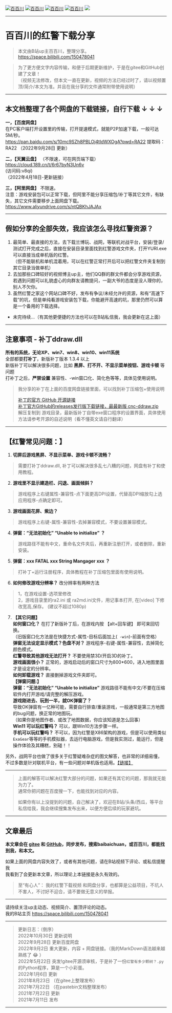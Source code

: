 
[![百百川](https://img.shields.io/badge/bilibili-%E7%99%BE%E7%99%BE%E5%B7%9D-ff69b4)](https://space.bilibili.com/150478041)
[![百百川](https://img.shields.io/badge/%E7%9F%A5%E4%B9%8E-%E7%99%BE%E7%99%BE%E5%B7%9D-blue)](https://www.zhihu.com/people/baibaichuan)
[![百百川](https://img.shields.io/badge/GitHub-750ti-black)](https://github.com/750ti)
[![百百川](https://img.shields.io/badge/gitee-%E7%99%BE%E7%99%BE%E5%B7%9D-red)](https://gitee.com/gtx750ti)  ![](https://img.shields.io/badge/%E6%9B%B4%E6%96%B0%E6%97%B6%E9%97%B4-2022年10月30日-lightgrey)

---

# 百百川的红警下载分享
> 本文由B站up主百百川，整理分享。 https://space.bilibili.com/150478041  
  
> 为了更方便文字内容传输，和便于后期更新维护，于是在gitee和GitHub创建了文章！  
> （视频无法修改，但本文一直在更新，视频的方法已经过时了，请以视频置顶/简介/本文为准。并且在我分享的文件通常附带使用说明）

---

## 本文档整理了各个网盘的下载链接，自行下载 ↓ ↓ ↓

 **一，【百度网盘】**  
在PC客户端打开设置里的传输，打开提速模式，就能P2P加速下载，一般可达5M/秒。  
https://pan.baidu.com/s/10mc9SZh8PBLOj4tIdWXOgA?pwd=RA22 
提取码：RA22 
（2022年9月28日 更新）

 **二，【天翼云盘】** （不限速，可在网页端下载）   
https://cloud.189.cn/t/6r67byN3Un6v  
(访问码:v8qi)  
（2022年4月18日-更新链接）

 **三，【阿里网盘】** 不限速。  
注意：游戏安装包可以正常下载，但阿里不能分享压缩包/补丁等其它文件，有缺失，其它文件需要移步上面网盘下载。  
https://www.aliyundrive.com/s/ntQBKhJAJAx


---
## 假如分享的全部失效，我应该怎么寻找红警资源？
1. 最简单、最直接的方法，去下载兰博玩、战网，等联机对战平台，安装/登录/测试打开完成之后，直接在安装目录里面找到红警游戏文件夹，打开YURI.exe可以直接当成单机版的红警。  
（但不能联机和单机混着用，可以在红警正常打开后可以把红警文件夹复制到其它目录当做单机）  
2. 去加那些口碑较好的视频博主up主，他们QQ群的群文件都会分享游戏资源，若遇到问题可以礼貌虚心的向群友请教提问，一副大爷的态度是没人理你的，别人不欠你。  
3. 虽然红警之家这个网站口碑不好，发布有争议/未经允许的资源，和有“高速下载”的坑，但是单纯看游戏安装包下载，你能避开高速的坑，那里仍然可以算是一个备用的下载选择。  

- 未完待续...（有其他更便捷的方法也可以在B站私信我，我会更新在这上面）

---

## 注意事项 - 补丁ddraw.dll
**所有的系统，无论XP、win7、win8、win10、win11系统**  
全部都要**打补丁**，新版补丁版本 1.3.4 以上  
新版补丁可以解决很多问题，比如 **黑屏、打不开、不显示菜单按钮、游戏卡顿** 等问题  
打补丁之后，**严禁设置** 兼容性、-win窗口化、简化色等等，具体见使用说明。  

> 我分享的补丁在上面的百度网盘链接里面，可以找到补丁压缩包+使用说明  
> 
> [补丁的官方 GitHub 开源链接](https://github.com/CnCNet/cnc-ddraw)  
> [补丁官方GitHub的releases发行版下载链接，最最新版 cnc-ddraw.zip](https://github.com/CnCNet/cnc-ddraw/releases)  
> 解压复制到 游戏目录，最新版补丁自带exe窗口程序的设置界面，具体使用方法请参考开源的自述说明（看不懂英文请自行翻译）  

---

## 【红警常见问题：】
1. **切屏后游戏黑屏、不显示菜单、游戏卡顿不流畅？**  
> 需要打补丁ddraw.dll, 补丁可以解决很多乱七八糟的问题，网盘有补丁和使用教程。

2. **游戏里不显示建造栏、闪退、画面倾斜？**  
> 游戏程序上右键属性-兼容性-点下面更高DPI设置，代替高DPI缩放勾上选应用程序-点确定即可。

3. **游戏画面花屏、紫边？**  
> 游戏程序上右键-属性-兼容性-去掉兼容模式，不要设置兼容模式。

4. **弹窗：“无法初始化” “Unable to initialize” ？**  
> 游戏路径不能有中文，重命名文件夹后，再重新注册打开，或者删除，重新安装。

5. **弹窗：xxx FATAL xxx String Mangager xxx ？**  
> 打补丁+运行注册程序，具体教程在补丁压缩包里面有使用说明。

6. **如何修改游戏分辨率？** 改分辨率有两种方法  
> 1，在游戏设置-选项里修改  
> 2，游戏目录里的ra2.ini 或 ra2md.ini文件，用记事本打开, 在[video] 下修改宽高,保存。 (建议不超过1080p)


7. **【其它问题】**  
**如何窗口化？**  在打了新版补丁后，在游戏内按 【alt+回车键】  即可来回切换。  
（旧版窗口化方法是在快捷方式-属性-目标后面加上(` -win`)-前面有空格）   
**弹窗无法设定显示模式？色盘不对？**  游戏程序-右键-属性-兼容性，去掉简化颜色模式。  
**红警导致其他游戏无法打开？**  不要使用禁3D/开启3D的补丁。  
**游戏画面很小？**  正常的，游戏启动后的窗口尺寸为800*600，进入地图里面才是设定的分辨率。  
**如何卸载游戏？**  直接删掉游戏文件夹即可。  
**【弹窗问题:】**  
**弹窗：“无法初始化” “Unable to initialize”**  游戏路径不能有中文/不要在压缩软件内打开游戏/请完整的解压游戏。  
**游戏刚进去、玩到一半，就OK弹窗了？**   
  导致OK弹窗有一亿种可能，需要自行排查/重装游戏，一般通常是第三方地图的bug问题，换正常的地图玩。  
（如果你是地图作者、或改了地图数据，你应该知道是怎么回事）  
**Win11 可以玩红警吗？** 可以，跟Win10方法步骤一样。  
**手机可以玩红警吗？** 不可以，因为红警是X86架构的游戏，但是可以使用类似`ExaGear`等等的手机模拟器，去运行电脑游戏，但是我实测过，能运行，但是操作体验及其糟糕，别碰！！  

另外，战网平台也做了很多关于红警疑难杂症的图文解答，也非常的详细易懂，  
不过多数是针对联机平台，有一些问题对单机版也适用。[【链接】](https://www.ra2ol.com/faq/)

---

> 上面的解答可以解决红警大部分的问题，如果还有其它的问题，那我就无能为力了。  
> 通常你把问题在百度搜一下，也能找到对应的内容。  
> 
> 如果你有以上没提到的问题，自己解决了，欢迎在B站/头条/西瓜，等平台私信给我，我会继续搜集发布出来，以便方便后续的玩家避坑。


---

## 文章最后
**本文章会在 [gitee](https://gitee.com/gtx750ti/bbc) 和 [GitHub](https://github.com/750ti/baibaichuan)，同步发布，搜索baibaichuan，或百百川，都能找到我，和本文。**

如果上面的网盘内容失效了，或者有其他问题，请在B站视频下评论、或私信提醒我  
我看到了会更新本文章，所以理论上本链接是永久有效的。

> 至“有心人”： 我的红警下载视频 和网盘分享，也都算是公益项目，不坑人不害人，不讨好不迎合，请不要做无意义的举报。  
> 

---

请持续关注up主动态、视频简介、置顶评论的动态。  
我的B站主页 https://space.bilibili.com/150478041  

---
> 更新日志：（倒序）  
> 2022年10月30日 更新说明  
> 2022年9月28日 更新百度网盘  
> 2022年9月2日 重大更新，内容 + 网盘链接。（我的MarkDown语法越来越熟练了 &#x1F602; ）  
> 2022年5月22日 突发!gitee开源须审核，于是补了一份`红警有多少颗树？.py`的Python程序，算是一个小彩蛋。  
> 2022年1月6日 更新  
> 2021年8月23日 （在gitee上整理发布）  
> 2021年7月22日 （在pastebin文档整理发布）  
> 2021年7月22日 更新  
> 2021年7月11日 发布  

---

